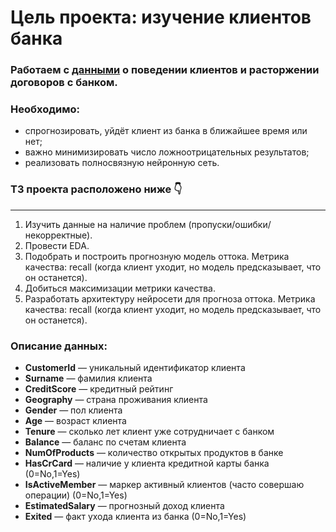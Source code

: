 # Цель проекта: изучение клиентов банка
### Работаем с [данными](https://github.com/sergigusev/Datasets/blob/main/bank_churn.csv) о поведении клиентов и расторжении договоров с банком.
### Необходимо: 
- спрогнозировать, уйдёт клиент из банка в ближайшее время или нет;
- важно минимизировать число ложноотрицательных результатов;
- реализовать полносвязную нейронную сеть.
### ТЗ проекта расположено ниже 👇
___________________________________________________________________________________________________________________________
1) Изучить данные на наличие проблем (пропуски/ошибки/некорректные).
2) Провести EDA.
3) Подобрать и построить прогнозную модель оттока. Метрика качества: recall (когда клиент уходит, но модель предсказывает, что он останется).
4) Добиться максимизации метрики качества.
5) Разработать архитектуру нейросети для прогноза оттока. Метрика качества: recall (когда клиент уходит, но модель предсказывает, что он останется).

### Описание данных:
- **CustomerId** — уникальный идентификатор клиента
- **Surname** — фамилия клиента
- **CreditScore** — кредитный рейтинг
- **Geography** — страна проживания клиента
- **Gender** — пол клиента
- **Age** — возраст клиента
- **Tenure** — сколько лет клиент уже сотрудничает с банком
- **Balance** — баланс по счетам клиента
- **NumOfProducts** — количество открытых продуктов в банке
- **HasCrCard** — наличие у клиента кредитной карты банка (0=No,1=Yes)
- **IsActiveMember** — маркер активный клиентов (часто совершаю операции) (0=No,1=Yes)
- **EstimatedSalary** — прогнозный доход клиента
- **Exited** — факт ухода клиента из банка (0=No,1=Yes)

